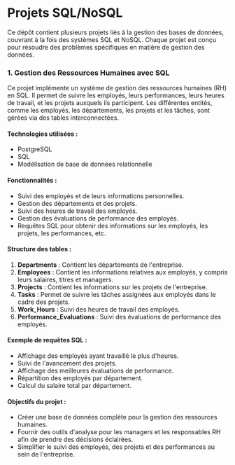 # Projets SQL/NoSQL

Ce dépôt contient plusieurs projets liés à la gestion des bases de données, couvrant à la fois des systèmes SQL et NoSQL. 
Chaque projet est conçu pour résoudre des problèmes spécifiques en matière de gestion des données.
### 1. Gestion des Ressources Humaines avec SQL
Ce projet implémente un système de gestion des ressources humaines (RH) en SQL. Il permet de suivre les employés, leurs performances, leurs heures de travail, et les projets auxquels ils participent. Les différentes entités, comme les employés, les départements, les projets et les tâches, sont gérées via des tables interconnectées.

#### Technologies utilisées :
- PostgreSQL 
- SQL
- Modélisation de base de données relationnelle

#### Fonctionnalités :
- Suivi des employés et de leurs informations personnelles.
- Gestion des départements et des projets.
- Suivi des heures de travail des employés.
- Gestion des évaluations de performance des employés.
- Requêtes SQL pour obtenir des informations sur les employés, les projets, les performances, etc.

#### Structure des tables :
1. **Departments** : Contient les départements de l'entreprise.
2. **Employees** : Contient les informations relatives aux employés, y compris leurs salaires, titres et managers.
3. **Projects** : Contient les informations sur les projets de l'entreprise.
4. **Tasks** : Permet de suivre les tâches assignées aux employés dans le cadre des projets.
5. **Work_Hours** : Suivi des heures de travail des employés.
6. **Performance_Evaluations** : Suivi des évaluations de performance des employés.

#### Exemple de requêtes SQL :
- Affichage des employés ayant travaillé le plus d'heures.
- Suivi de l'avancement des projets.
- Affichage des meilleures évaluations de performance.
- Répartition des employés par département.
- Calcul du salaire total par département.

#### Objectifs du projet :
- Créer une base de données complète pour la gestion des ressources humaines.
- Fournir des outils d'analyse pour les managers et les responsables RH afin de prendre des décisions éclairées.
- Simplifier le suivi des employés, des projets et des performances au sein de l'entreprise.
